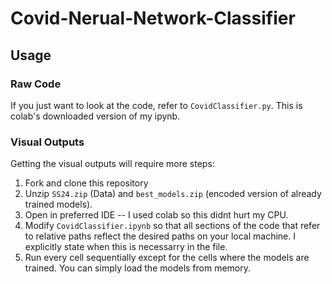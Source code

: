 # Covid-Nerual-Network-Classifier

## Usage

### Raw Code

If you just want to look at the code, refer to `CovidClassifier.py`. This is colab's downloaded version of my ipynb.

### Visual Outputs

Getting the visual outputs will require more steps:

1. Fork and clone this repository
2. Unzip `SS24.zip` (Data) and `best_models.zip` (encoded version of already trained models).
3. Open in preferred IDE -- I used colab so this didnt hurt my CPU.
4. Modify `CovidClassifier.ipynb` so that all sections of the code that refer to relative paths reflect the desired paths on your local machine. I explicitly state when this is necessarry in the file.
5. Run every cell sequentially except for the cells where the models are trained. You can simply load the models from memory.

